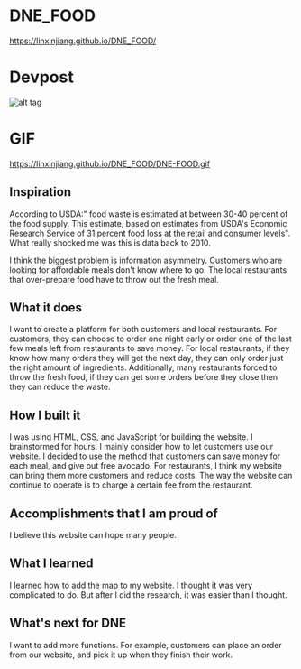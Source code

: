 # DNE_FOOD
https://linxinjiang.github.io/DNE_FOOD/

# Devpost
![alt tag](https://linxinjiang.github.io/DNE_FOOD/Devpost.png)

# GIF
https://linxinjiang.github.io/DNE_FOOD/DNE-FOOD.gif


## Inspiration
According to USDA:" food waste is estimated at between 30-40 percent of the food supply. This estimate, based on estimates from USDA's Economic Research Service of 31 percent food loss at the retail and consumer levels". What really shocked me was this is data back to 2010. 

I think the biggest problem is information asymmetry. Customers who are looking for affordable meals don't know where to go. The local restaurants that over-prepare food have to throw out the fresh meal.

## What it does
I want to create a platform for both customers and local restaurants. For customers, they can choose to order one night early or order one of the last few meals left from restaurants to save money. For local restaurants, if they know how many orders they will get the next day, they can only order just the right amount of ingredients. Additionally, many restaurants forced to throw the fresh food, if they can get some orders before they close then they can reduce the waste.

## How I built it
I was using HTML, CSS, and JavaScript for building the website. I brainstormed for hours. I mainly consider how to let customers use our website. I decided to use the method that customers can save money for each meal, and give out free avocado. For restaurants, I think my website can bring them more customers and reduce costs. The way the website can continue to operate is to charge a certain fee from the restaurant.

## Accomplishments that I am proud of
I believe this website can hope many people.

## What I learned
I learned how to add the map to my website. I thought it was very complicated to do. But after I did the research, it was easier than I thought.

## What's next for DNE
I want to add more functions. For example, customers can place an order from our website, and pick it up when they finish their work.
